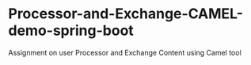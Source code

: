 # Processor-and-Exchange-CAMEL-demo-spring-boot
Assignment on user Processor and Exchange Content using Camel tool

